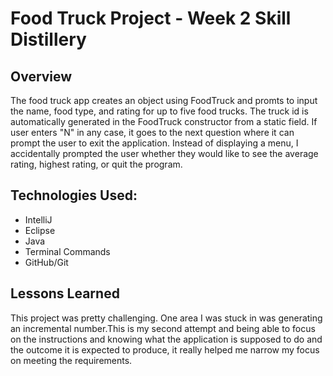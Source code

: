 # Food Truck Project - Week 2 Skill Distillery

## Overview
The food truck app creates an object using FoodTruck and promts to input the name, food type, and rating for up to five food trucks. The truck id is automatically generated in the FoodTruck constructor from a static field. If user enters "N" in any case, it goes to the next question where it can prompt the user to exit the application. Instead of displaying a menu, I accidentally prompted the user whether they would like to see the average rating, highest rating, or quit the program.

## Technologies Used:
- IntelliJ
- Eclipse
- Java
- Terminal Commands
- GitHub/Git

## Lessons Learned
This project was pretty challenging. One area I was stuck in was generating an incremental number.This is my second attempt and being able to focus on the instructions and knowing what the application is supposed to do and the outcome it is expected to produce, it really helped me narrow my focus on meeting the requirements. 
